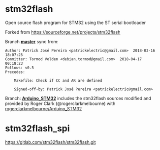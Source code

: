 # stm32flash
Open source flash program for STM32 using the ST serial bootloader

Forked from https://sourceforge.net/projects/stm32flash

Branch **[master](https://github.com/stm32duino/stm32flash/tree/master)** sync from:
```
Author: Patrick José Pereira <patrickelectric@gmail.com>  2018-03-16 18:07:25
Committer: Tormod Volden <debian.tormod@gmail.com>  2018-04-17 00:18:23
Follows: v0.5
Precedes:

    Makefile: Check if CC and AR are defined

    Signed-off-by: Patrick José Pereira <patrickelectric@gmail.com>
```

Branch: **[Arduino_STM32](https://github.com/stm32duino/stm32flash/tree/Arduino_STM32)**
includes the stm32flash sources modified and provided by Roger Clark (@rogerclarkmelbourne)
with [rogerclarkmelbourne/Arduino_STM32](https://github.com/rogerclarkmelbourne/Arduino_STM32)
# stm32flash_spi

https://gitlab.com/stm32flash/stm32flash.git
